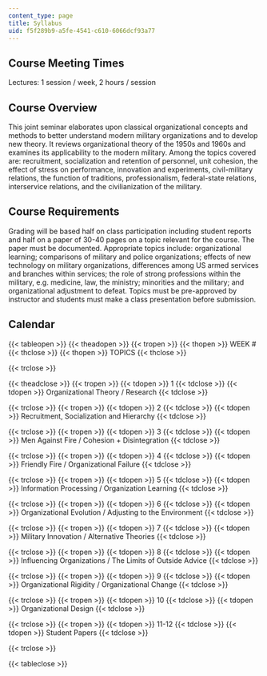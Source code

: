 ```yaml
---
content_type: page
title: Syllabus
uid: f5f289b9-a5fe-4541-c610-6066dcf93a77
---
```


Course Meeting Times
--------------------

Lectures: 1 session / week, 2 hours / session

Course Overview
---------------

This joint seminar elaborates upon classical organizational concepts and methods to better understand modern military organizations and to develop new theory. It reviews organizational theory of the 1950s and 1960s and examines its applicability to the modern military. Among the topics covered are: recruitment, socialization and retention of personnel, unit cohesion, the effect of stress on performance, innovation and experiments, civil-military relations, the function of traditions, professionalism, federal-state relations, interservice relations, and the civilianization of the military.

Course Requirements
-------------------

Grading will be based half on class participation including student reports and half on a paper of 30-40 pages on a topic relevant for the course. The paper must be documented. Appropriate topics include: organizational learning; comparisons of military and police organizations; effects of new technology on military organizations, differences among US armed services and branches within services; the role of strong professions within the military, e.g. medicine, law, the ministry; minorities and the military; and organizational adjustment to defeat. Topics must be pre-approved by instructor and students must make a class presentation before submission.

Calendar
--------

{{< tableopen >}}
{{< theadopen >}}
{{< tropen >}}
{{< thopen >}}
WEEK #
{{< thclose >}}
{{< thopen >}}
TOPICS
{{< thclose >}}

{{< trclose >}}

{{< theadclose >}}
{{< tropen >}}
{{< tdopen >}}
1
{{< tdclose >}}
{{< tdopen >}}
Organizational Theory / Research
{{< tdclose >}}

{{< trclose >}}
{{< tropen >}}
{{< tdopen >}}
2
{{< tdclose >}}
{{< tdopen >}}
Recruitment, Socialization and Hierarchy
{{< tdclose >}}

{{< trclose >}}
{{< tropen >}}
{{< tdopen >}}
3
{{< tdclose >}}
{{< tdopen >}}
Men Against Fire / Cohesion + Disintegration
{{< tdclose >}}

{{< trclose >}}
{{< tropen >}}
{{< tdopen >}}
4
{{< tdclose >}}
{{< tdopen >}}
Friendly Fire / Organizational Failure
{{< tdclose >}}

{{< trclose >}}
{{< tropen >}}
{{< tdopen >}}
5
{{< tdclose >}}
{{< tdopen >}}
Information Processing / Organization Learning
{{< tdclose >}}

{{< trclose >}}
{{< tropen >}}
{{< tdopen >}}
6
{{< tdclose >}}
{{< tdopen >}}
Organizational Evolution / Adjusting to the Environment
{{< tdclose >}}

{{< trclose >}}
{{< tropen >}}
{{< tdopen >}}
7
{{< tdclose >}}
{{< tdopen >}}
Military Innovation / Alternative Theories
{{< tdclose >}}

{{< trclose >}}
{{< tropen >}}
{{< tdopen >}}
8
{{< tdclose >}}
{{< tdopen >}}
Influencing Organizations / The Limits of Outside Advice
{{< tdclose >}}

{{< trclose >}}
{{< tropen >}}
{{< tdopen >}}
9
{{< tdclose >}}
{{< tdopen >}}
Organizational Rigidity / Organizational Change
{{< tdclose >}}

{{< trclose >}}
{{< tropen >}}
{{< tdopen >}}
10
{{< tdclose >}}
{{< tdopen >}}
Organizational Design
{{< tdclose >}}

{{< trclose >}}
{{< tropen >}}
{{< tdopen >}}
11-12
{{< tdclose >}}
{{< tdopen >}}
Student Papers
{{< tdclose >}}

{{< trclose >}}

{{< tableclose >}}